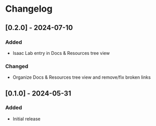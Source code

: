 # Changelog

## [0.2.0] - 2024-07-10

### Added
- Isaac Lab entry in Docs & Resources tree view

### Changed
- Organize Docs & Resources tree view and remove/fix broken links

## [0.1.0] - 2024-05-31

### Added
- Initial release
